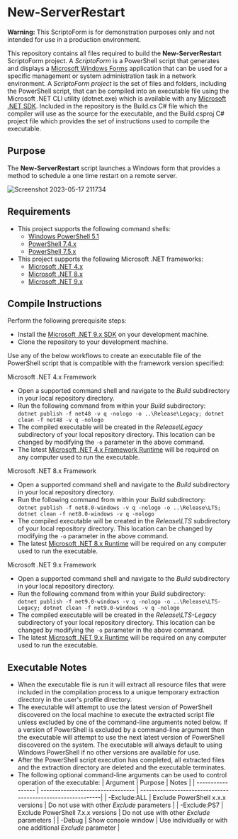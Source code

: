 # New-ServerRestart
**Warning:** This ScriptoForm is for demonstration purposes only and not intended for use in a production environment.

This repository contains all files required to build the **New-ServerRestart** ScriptoForm project.  A *ScriptoForm* is a PowerShell script that generates and displays a [Microsoft Windows Forms](https://learn.microsoft.com/en-us/dotnet/desktop/winforms/overview/?view=netdesktop-9.0#introduction) application that can be used for a specific management or system administration task in a network environment.  A *ScriptoForm project* is the set of files and folders, including the PowerShell script, that can be compiled into an executable file using the Microsoft .NET CLI utility (dotnet.exe) which is available with any [Microsoft .NET SDK](https://dotnet.microsoft.com/en-us/download/dotnet).  Included in the repository is the Build.cs C# file which the compiler will use as the source for the executable, and the Build.csproj C# project file which provides the set of instructions used to compile the executable.

## Purpose
The **New-ServerRestart** script launches a Windows form that provides a method to schedule a one time restart on a remote server.

![Screenshot 2023-05-17 211734](https://github.com/Smart-Ace-Designs/New-ServerRestart/assets/132539186/5c606b54-caf6-4198-b525-60e85f241daa)

## Requirements
- This project supports the following command shells:
    - [Windows PowerShell 5.1](https://docs.microsoft.com/en-us/powershell/scripting/overview?view=powershell-5.1)
    - [PowerShell 7.4.x](https://docs.microsoft.com/en-us/powershell/scripting/overview?view=powershell-7.4)
    - [PowerShell 7.5.x](https://docs.microsoft.com/en-us/powershell/scripting/overview?view=powershell-7.5)
- This project supports the following Microsoft .NET frameworks:
    - [Microsoft .NET 4.x](https://dotnet.microsoft.com/en-us/download/dotnet-framework)
    - [Microsoft .NET 8.x](https://dotnet.microsoft.com/en-us/download/dotnet/8.0)
    - [Microsoft .NET 9.x](https://dotnet.microsoft.com/en-us/download/dotnet/9.0)

## Compile Instructions
Perform the following prerequisite steps:
- Install the [Microsoft .NET 9.x SDK](https://dotnet.microsoft.com/en-us/download/dotnet/9.0) on your development machine.
- Clone the repository to your development machine.

Use any of the below workflows to create an executable file of the PowerShell script that is compatible with the framework version specified:

Microsoft .NET 4.x Framework
- Open a supported command shell and navigate to the *Build* subdirectory in your local repository directory.
- Run the following command from within your *Build* subdirectory:<br>
``dotnet publish -f net48 -v q -nologo -o ..\Release\Legacy; dotnet clean -f net48 -v q -nologo``
- The compiled executable will be created in the *Release\Legacy* subdirectory of your local repository directory.  This location can be changed by modifying the ``-o`` parameter in the above command.
- The latest [Microsoft .NET 4.x Framework Runtime](https://dotnet.microsoft.com/en-us/download/dotnet-framework/net48) will be required on any computer used to run the executable.

Microsoft .NET 8.x Framework
- Open a supported command shell and navigate to the *Build* subdirectory in your local repository directory.
- Run the following command from within your *Build* subdirectory:<br>
``dotnet publish -f net8.0-windows -v q -nologo -o ..\Release\LTS; dotnet clean -f net8.0-windows -v q -nologo``
- The compiled executable will be created in the *Release\LTS* subdirectory of your local repository directory.  This location can be changed by modifying the ``-o`` parameter in the above command.
- The latest [Microsoft .NET 8.x Runtime](https://dotnet.microsoft.com/en-us/download/dotnet/8.0) will be required on any computer used to run the executable.

Microsoft .NET 9.x Framework
- Open a supported command shell and navigate to the *Build* subdirectory in your local repository directory.
- Run the following command from within your *Build* subdirectory:<br>
``dotnet publish -f net9.0-windows -v q -nologo -o ..\Release\LTS-Legacy; dotnet clean -f net9.0-windows -v q -nologo``
- The compiled executable will be created in the *Release\LTS-Legacy* subdirectory of your local repository directory.  This location can be changed by modifying the ``-o`` parameter in the above command.
- The latest [Microsoft .NET 9.x Runtime](https://dotnet.microsoft.com/en-us/download/dotnet/9.0) will be required on any computer used to run the executable.

## Executable Notes
- When the executable file is run it will extract all resource files that were included in the compilation process to a unique temporary extraction directory in the user's profile directory.
- The executable will attempt to use the latest version of PowerShell discovered on the local machine to execute the extracted script file unless excluded by one of the command-line arguments noted below.  If a version of PowerShell is excluded by a command-line argument then the executable will attempt to use the next latest version of PowerShell discovered on the system.  The executable will always default to using Windows PowerShell if no other versions are available for use.
- After the PowerShell script execution has completed, all extracted files and the extraction directory are deleted and the executable terminates.
- The following optional command-line arguments can be used to control operation of the executable:
  | Argument          | Purpose                           | Notes                                                       |
  | ----------------- | --------------------------------- | ------------------------------------------------------------|
  | -Exclude:ALL      | Exclude PowerShell x.x.x versions | Do not use with other *Exclude* parameters                  |
  | -Exclude:PS7      | Exclude PowerShell 7.x.x versions | Do not use with other *Exclude* parameters                  |
  | -Debug            | Show console window               | Use individually or with one additional *Exclude* parameter |
